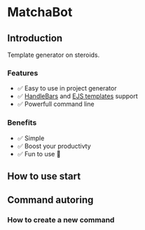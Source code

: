# MatchaBot

## Introduction

Template generator on steroids.

### Features

- ✅ Easy to use in project generator
- ✅ [HandleBars](https://handlebarsjs.com/) and [EJS templates](https://ejs.co/) support
- ✅ Powerfull command line

### Benefits

- ✅ Simple
- ✅ Boost your productivty
- ✅ Fun to use 🦄

## How to use start

## Command autoring

### How to create a new command
